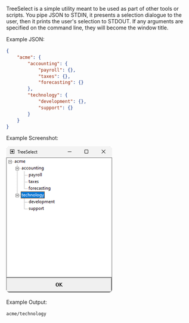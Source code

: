 TreeSelect is a simple utility meant to be used as part of other tools or scripts. You pipe JSON to STDIN, it presents a selection dialogue to the user, then it prints the user's selection to STDOUT. If any arguments are specified on the command line, they will become the window title.

Example JSON:
```json
{
	"acme": {
		"accounting": {
			"payroll": {},
			"taxes": {},
			"forecasting": {}
		},
		"technology": {
			"development": {},
			"support": {}
		}
	}
}
```

Example Screenshot:

![TreeSelect screenshot](screenshot.png)

Example Output:
```txt
acme/technology
```
